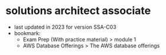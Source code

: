 # solutions architect associate

- last updated in 2023 for version SSA-C03
- bookmark:
  - Exam Prep (With practice material) > module 1
  - AWS Database Offerings > The AWS database offerings
